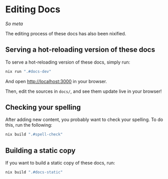 # Editing Docs

_So meta_

The editing process of these docs has also been nixified.

## Serving a hot-reloading version of these docs

To serve a hot-reloading version of these docs, simply run:

```bash
nix run ".#docs-dev"
```

And open [http://localhost:3000](http://localhost:3000/) in your browser.

Then, edit the sources in `docs/`, and see them update live in your browser!


## Checking your spelling

After adding new content, you probably want to check your spelling. To do this, run the following:

```bash
nix build ".#spell-check"
```

## Building a static copy

If you want to build a static copy of these docs, run:

```bash
nix build ".#docs-static"
```

